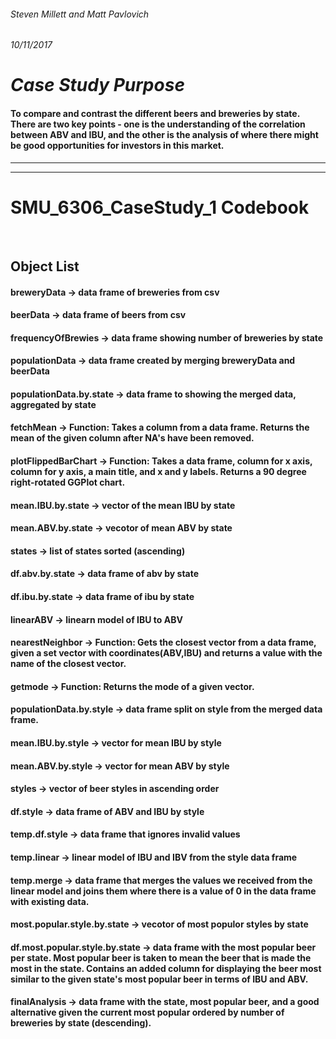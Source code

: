 ###### Steven Millett and Matt Pavlovich
###### 10/11/2017

# *Case Study Purpose*
#### To compare and contrast the different beers and breweries by state.  There are two key points - one is the understanding of the correlation between ABV and IBU, and the other is the analysis of where there might be good opportunities for investors in this market.

----------------------------------------------------------------------------------------------------------------------------
----------------------------------------------------------------------------------------------------------------------------

# SMU_6306_CaseStudy_1 Codebook
</br>

## Object List
#### breweryData -> data frame of breweries from csv
#### beerData -> data frame of beers from csv
#### frequencyOfBrewies -> data frame showing number of breweries by state
#### populationData -> data frame created by merging breweryData and beerData
#### populationData.by.state -> data frame to showing the merged data, aggregated by state 
#### fetchMean -> Function: Takes a column from a data frame. Returns the mean of the  given column after NA's have been removed.  
#### plotFlippedBarChart -> Function: Takes a data frame, column for x axis, column for y axis, a main title, and x and y labels.  Returns a 90 degree right-rotated GGPlot chart.
#### mean.IBU.by.state -> vector of the mean IBU by state
#### mean.ABV.by.state -> vecotor of mean ABV by state
#### states -> list of states sorted (ascending)
#### df.abv.by.state -> data frame of abv by state
#### df.ibu.by.state -> data frame of ibu by state
#### linearABV -> linearn model of IBU to ABV
#### nearestNeighbor -> Function: Gets the closest vector from a data frame, given a set vector with coordinates(ABV,IBU) and returns a value with the name of the closest vector.
#### getmode -> Function:  Returns the mode of a given vector.
#### populationData.by.style -> data frame split on style from the merged data frame.
#### mean.IBU.by.style -> vector for mean IBU by style
#### mean.ABV.by.style -> vector for mean ABV by style
#### styles -> vector of beer styles in ascending order
#### df.style -> data frame of ABV and IBU by style
#### temp.df.style -> data frame that ignores invalid values
#### temp.linear -> linear model of IBU and IBV from the style data frame
#### temp.merge -> data frame that merges the values we received from the linear model and joins them where there is a value of 0 in the data frame with existing data.
#### most.popular.style.by.state -> vecotor of most populor styles by state
#### df.most.popular.style.by.state -> data frame with the most popular beer per state. Most popular beer is taken to mean the beer that is made the most in the state.  Contains an added column for displaying the beer most similar to the given state's most popular beer in terms of IBU and ABV.
#### finalAnalysis -> data frame with the state, most popular beer, and a good alternative given the current most popular ordered by number of breweries by state (descending).

